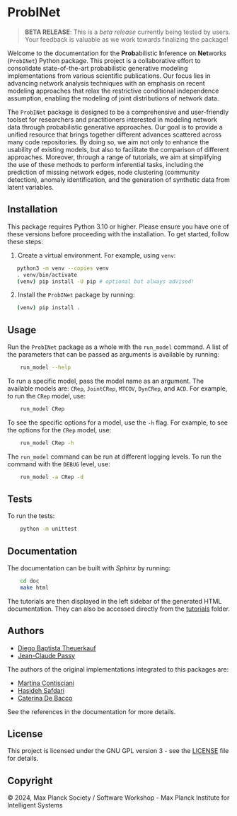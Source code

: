 # ProbINet

> **BETA RELEASE**:
This is a *beta release* currently being tested by users.
Your feedback is valuable as we work towards finalizing the package!

Welcome to the documentation for the **Prob**abilistic **I**nference on **Net**works
(``ProbINet``) Python
package. This project is a
collaborative effort to consolidate state-of-the-art probabilistic generative modeling implementations from various
scientific publications. Our focus lies in advancing network analysis techniques with an emphasis on recent modeling
approaches that relax the restrictive conditional independence assumption, enabling the modeling of joint
distributions of network data.

The ``ProbINet`` package is designed to be a comprehensive and user-friendly toolset for
researchers and practitioners
interested in modeling network data through probabilistic generative approaches. Our goal is to provide a
unified resource that brings together different advances scattered across many code repositories.
By doing so, we aim not only to enhance the usability of existing models, but also to facilitate the comparison
of different approaches. Moreover, through a range of tutorials, we aim at simplifying the use of these methods
to perform inferential tasks, including the prediction of missing network edges, node clustering (community detection),
anomaly identification, and the generation of synthetic data from latent variables.

## Installation


This package requires Python 3.10 or higher. Please ensure you have one of these versions before proceeding with the installation.
To get started, follow these steps:

1. Create a virtual environment. For example, using ``venv``:

```bash
   python3 -m venv --copies venv
   . venv/bin/activate
   (venv) pip install -U pip # optional but always advised!
```

2. Install the ``ProbINet`` package by running:

```bash
   (venv) pip install .
```

## Usage

Run the ``ProbINet`` package as a whole with the `run_model` command. A list of the parameters that can be passed as arguments is available by running:

```bash
    run_model --help
```

To run a specific model, pass the model name as an argument. The available models are: `CRep`, `JointCRep`, `MTCOV`, `DynCRep`, and `ACD`. For example, to run the `CRep` model, use:

```bash
    run_model CRep
```

To see the specific options for a model, use the `-h` flag. For example, to see the options for the `CRep` model, use:

```bash
    run_model CRep -h
```

The `run_model` command can be run at different logging levels. To run the command with the `DEBUG` level, use:

```bash
    run_model -a CRep -d
```

## Tests

To run the tests:

```bash
    python -m unittest
```

## Documentation

The documentation can be built with *Sphinx* by running:

```bash
    cd doc
    make html
```

The tutorials are then displayed in the left sidebar of the generated HTML documentation. They
can also be accessed directly from the [tutorials](doc/source/tutorials) folder.

## Authors

- [Diego Baptista Theuerkauf](https://github.com/diegoabt)
- [Jean-Claude Passy](jean-claude.passy@tuebignen.mpg.de)

The authors of the original implementations integrated to this packages are:

- [Martina Contisciani](https://github.com/mcontisc) 
- [Hasideh Safdari](https://github.com/hds-safdari) 
- [Caterina De Bacco](https://cdebacco.com/) 

See the references in the documentation for more details.

## License

This project is licensed under the GNU GPL version 3 - see the [LICENSE](LICENSE.md) file for
details.


## Copyright

© 2024, Max Planck Society / Software Workshop - Max Planck Institute for Intelligent Systems
